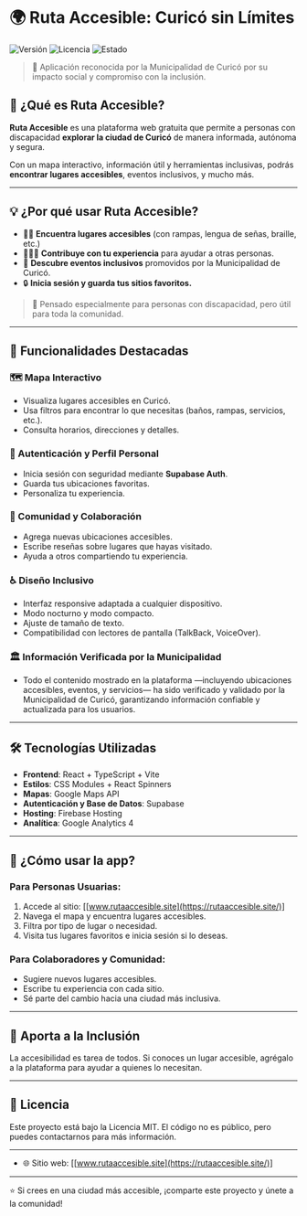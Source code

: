 # 🌍 Ruta Accesible: Curicó sin Límites

![Versión](https://img.shields.io/badge/versión-1.0.0-blue)
![Licencia](https://img.shields.io/badge/licencia-MIT-green)
![Estado](https://img.shields.io/badge/estado-Activo-success)

> 🏅 Aplicación reconocida por la Municipalidad de Curicó por su impacto social y compromiso con la inclusión.

## 📌 ¿Qué es Ruta Accesible?

**Ruta Accesible** es una plataforma web gratuita que permite a personas con discapacidad **explorar la ciudad de Curicó** de manera informada, autónoma y segura. 

Con un mapa interactivo, información útil y herramientas inclusivas, podrás **encontrar lugares accesibles**, eventos inclusivos, y mucho más.

---

## 💡 ¿Por qué usar Ruta Accesible?

- 🚶‍♂️ **Encuentra lugares accesibles** (con rampas, lengua de señas, braille, etc.)
- 🧑‍🤝‍🧑 **Contribuye con tu experiencia** para ayudar a otras personas.
- 📅 **Descubre eventos inclusivos** promovidos por la Municipalidad de Curicó.
- 🔒 **Inicia sesión y guarda tus sitios favoritos.**

> 🧠 Pensado especialmente para personas con discapacidad, pero útil para toda la comunidad.

---

## 🧰 Funcionalidades Destacadas

### 🗺️ Mapa Interactivo
- Visualiza lugares accesibles en Curicó.
- Usa filtros para encontrar lo que necesitas (baños, rampas, servicios, etc.).
- Consulta horarios, direcciones y detalles.

### 🔐 Autenticación y Perfil Personal
- Inicia sesión con seguridad mediante **Supabase Auth**.
- Guarda tus ubicaciones favoritas.
- Personaliza tu experiencia.

### 📝 Comunidad y Colaboración
- Agrega nuevas ubicaciones accesibles.
- Escribe reseñas sobre lugares que hayas visitado.
- Ayuda a otros compartiendo tu experiencia.

### ♿ Diseño Inclusivo
- Interfaz responsive adaptada a cualquier dispositivo.
- Modo nocturno y modo compacto.
- Ajuste de tamaño de texto.
- Compatibilidad con lectores de pantalla (TalkBack, VoiceOver).

### 🏛️ Información Verificada por la Municipalidad
- Todo el contenido mostrado en la plataforma —incluyendo ubicaciones accesibles, eventos, y servicios— ha sido verificado y validado por la Municipalidad de Curicó, garantizando información confiable y actualizada para los usuarios.


---

## 🛠️ Tecnologías Utilizadas

- **Frontend**: React + TypeScript + Vite  
- **Estilos**: CSS Modules + React Spinners  
- **Mapas**: Google Maps API  
- **Autenticación y Base de Datos**: Supabase  
- **Hosting**: Firebase Hosting  
- **Analítica**: Google Analytics 4  

---

## 🚀 ¿Cómo usar la app?

### Para Personas Usuarias:
1. Accede al sitio: [[www.rutaaccesible.site](https://rutaaccesible.site/)]
2. Navega el mapa y encuentra lugares accesibles.
3. Filtra por tipo de lugar o necesidad.
4. Visita tus lugares favoritos e inicia sesión si lo deseas.

### Para Colaboradores y Comunidad:
- Sugiere nuevos lugares accesibles.
- Escribe tu experiencia con cada sitio.
- Sé parte del cambio hacia una ciudad más inclusiva.

---

## 🤝 Aporta a la Inclusión

La accesibilidad es tarea de todos. Si conoces un lugar accesible, agrégalo a la plataforma para ayudar a quienes lo necesitan.

---

## 📄 Licencia

Este proyecto está bajo la Licencia MIT. El código no es público, pero puedes contactarnos para más información.

---

- 🌐 Sitio web: [[www.rutaaccesible.site](https://rutaaccesible.site/)]

---

⭐️ Si crees en una ciudad más accesible, ¡comparte este proyecto y únete a la comunidad!

